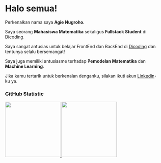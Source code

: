 # Halo semua! 

Perkenalkan nama saya **Agie Nugroho**.<br>

Saya seorang **Mahasiswa Matematika** sekaligus **Fullstack Student** di [Dicoding](https://www.dicoding.com/).<br>

Saya sangat antusias untuk belajar FrontEnd dan BackEnd di [Dicoding](https://www.dicoding.com/) dan tentunya selalu bersemangat!<br>

Saya juga memiliki antusiasme terhadap **Pemodelan Matematika** dan **Machine Learning**.<br>

Jika kamu tertarik untuk berkenalan denganku, silakan ikuti akun [Linkedin](https://www.linkedin.com/in/agie-nugroho-4b0866337/)-ku ya.


### GitHub Statistic
<p align="left">
<a href="https://github.com/penuliscode">
  <img height="180em" src="https://github-readme-stats-eight-theta.vercel.app/api?username=penuliscode&show_icons=true&theme=algolia&include_all_commits=true&count_private=true"/>
  <img height="180em" src="https://github-readme-stats-eight-theta.vercel.app/api/top-langs/?username=penuliscode&layout=compact&theme=algolia"/>
</a>
</p>
